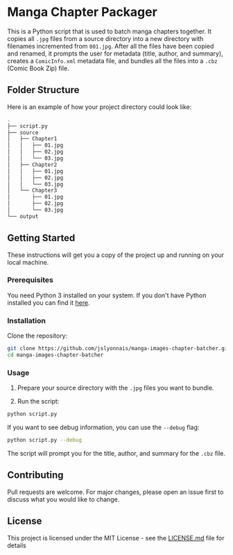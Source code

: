 # Manga Chapter Packager

This is a Python script that is used to batch manga chapters together. It copies all `.jpg` files from a source directory into a new directory with filenames incremented from `001.jpg`. After all the files have been copied and renamed, it prompts the user for metadata (title, author, and summary), creates a `ComicInfo.xml` metadata file, and bundles all the files into a `.cbz` (Comic Book Zip) file.

## Folder Structure

Here is an example of how your project directory could look like:

```bash
.
├── script.py
├── source
│   ├── Chapter1
│   │   ├── 01.jpg
│   │   ├── 02.jpg
│   │   └── 03.jpg
│   ├── Chapter2
│   │   ├── 01.jpg
│   │   ├── 02.jpg
│   │   └── 03.jpg
│   └── Chapter3
│       ├── 01.jpg
│       ├── 02.jpg
│       └── 03.jpg
└── output

```

## Getting Started

These instructions will get you a copy of the project up and running on your local machine.

### Prerequisites

You need Python 3 installed on your system. If you don't have Python installed you can find it [here](https://www.python.org/downloads/).

### Installation

Clone the repository:

```bash
git clone https://github.com/jslyonnais/manga-images-chapter-batcher.git
cd manga-images-chapter-batcher
```

### Usage

1. Prepare your source directory with the `.jpg` files you want to bundle.

2. Run the script:

```bash
python script.py
```

If you want to see debug information, you can use the `--debug` flag:

```bash
python script.py --debug
```

The script will prompt you for the title, author, and summary for the `.cbz` file.

## Contributing

Pull requests are welcome. For major changes, please open an issue first to discuss what you would like to change.

## License

This project is licensed under the MIT License - see the [LICENSE.md](LICENSE.md) file for details
